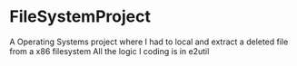 # FileSystemProject
A Operating Systems project where I had to local and extract a deleted file from a x86 filesystem
All the logic I coding is in e2util

